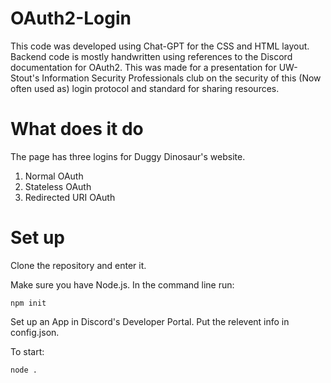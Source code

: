 ﻿# OAuth2-Login
This code was developed using Chat-GPT for the CSS and HTML layout. Backend code is mostly handwritten using references to the Discord documentation for OAuth2.
This was made for a presentation for UW-Stout's Information Security Professionals club on the security of this (Now often used as) login protocol and standard for sharing resources. 

# What does it do
The page has three logins for Duggy Dinosaur's website.
1. Normal OAuth
2. Stateless OAuth
3. Redirected URI OAuth

# Set up
Clone the repository and enter it. 

Make sure you have Node.js.
In the command line run:

```console
npm init
```

Set up an App in Discord's Developer Portal. Put the relevent info in config.json.

To start:

```console
node .
```
